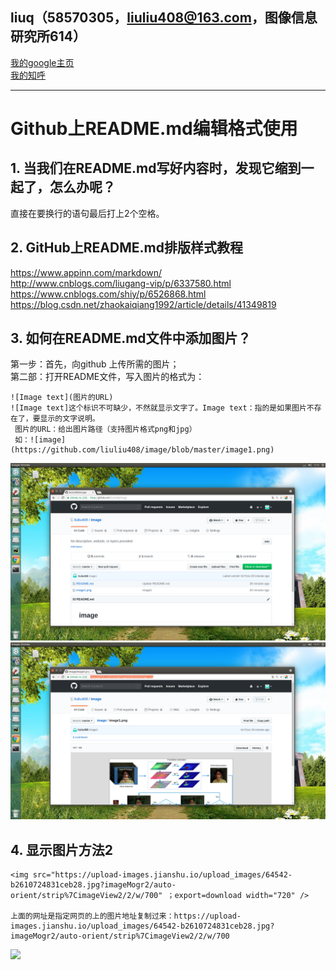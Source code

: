  ## liuq（58570305，liuliu408@163.com，图像信息研究所614）  
  <!-- Markdown是一种可以使用普通文本编辑器编写的标记语言  https://blog.csdn.net/qcx321/article/details/53780672   -->   
  [我的google主页](https://sites.google.com/view/qiangliu/)  
  [我的知呼](https://www.zhihu.com/people/liuwangqiang/activities)  
  ***
  # Github上README.md编辑格式使用  
  ## 1. 当我们在README.md写好内容时，发现它缩到一起了，怎么办呢？
  直接在要换行的语句最后打上2个空格。
  
  ## 2. GitHub上README.md排版样式教程
  https://www.appinn.com/markdown/  
  http://www.cnblogs.com/liugang-vip/p/6337580.html  
  https://www.cnblogs.com/shiy/p/6526868.html    
  https://blog.csdn.net/zhaokaiqiang1992/article/details/41349819  

      
  ## 3. 如何在README.md文件中添加图片？
   第一步：首先，向github 上传所需的图片；    
   第二部：打开README文件，写入图片的格式为：   
   ```
   ![Image text](图片的URL) 
   ![Image text]这个标识不可缺少，不然就显示文字了。Image text：指的是如果图片不存在了，要显示的文字说明。
    图片的URL：给出图片路径（支持图片格式png和jpg）
    如：![image](https://github.com/liuliu408/image/blob/master/image1.png) 
   ```
   ![image](https://github.com/liuliu408/image/blob/master/image2.png)
   ![image](https://github.com/liuliu408/image/blob/master/image3.png)
   
   ##  4. 显示图片方法2
   ```
   <img src="https://upload-images.jianshu.io/upload_images/64542-b2610724831ceb28.jpg?imageMogr2/auto-orient/strip%7CimageView2/2/w/700" ；export=download width="720" /> 
  
  上面的网址是指定网页的上的图片地址复制过来：https://upload-images.jianshu.io/upload_images/64542-b2610724831ceb28.jpg?imageMogr2/auto-orient/strip%7CimageView2/2/w/700
   ```
   <img src="https://upload-images.jianshu.io/upload_images/64542-b2610724831ceb28.jpg?imageMogr2/auto-orient/strip%7CimageView2/2/w/700" /> 

